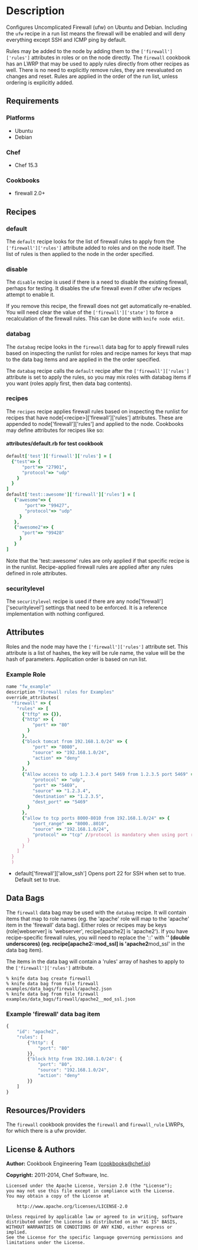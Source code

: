 # Description

Configures Uncomplicated Firewall (ufw) on Ubuntu and Debian. Including the `ufw` recipe in a run list means the firewall will be enabled and will deny everything except SSH and ICMP ping by default.

Rules may be added to the node by adding them to the `['firewall']['rules']` attributes in roles or on the node directly. The `firewall` cookbook has an LWRP that may be used to apply rules directly from other recipes as well. There is no need to explicitly remove rules, they are reevaluated on changes and reset. Rules are applied in the order of the run list, unless ordering is explicitly added.

## Requirements

### Platforms

- Ubuntu
- Debian

### Chef

- Chef 15.3

### Cookbooks

- firewall 2.0+

## Recipes

### default

The `default` recipe looks for the list of firewall rules to apply from the `['firewall']['rules']` attribute added to roles and on the node itself. The list of rules is then applied to the node in the order specified.

### disable

The `disable` recipe is used if there is a need to disable the existing firewall, perhaps for testing. It disables the ufw firewall even if other ufw recipes attempt to enable it.

If you remove this recipe, the firewall does not get automatically re-enabled. You will need clear the value of the `['firewall']['state']` to force a recalculation of the firewall rules. This can be done with `knife node edit`.

### databag

The `databag` recipe looks in the `firewall` data bag for to apply firewall rules based on inspecting the runlist for roles and recipe names for keys that map to the data bag items and are applied in the the order specified.

The `databag` recipe calls the `default` recipe after the `['firewall']['rules']` attribute is set to apply the rules, so you may mix roles with databag items if you want (roles apply first, then data bag contents).

### recipes

The `recipes` recipe applies firewall rules based on inspecting the runlist for recipes that have node[\<recipe\>]['firewall']['rules'] attributes. These are appended to node['firewall']['rules'] and applied to the node. Cookbooks may define attributes for recipes like so:</recipe>

#### attributes/default.rb for test cookbook

```ruby
default['test']['firewall']['rules'] = [
  {"test"=> {
      "port"=> "27901",
      "protocol"=> "udp"
    }
  }
]
default['test::awesome']['firewall']['rules'] = [
   {"awesome"=> {
       "port"=> "99427",
       "protocol"=> "udp"
     }
   },
   {"awesome2"=> {
      "port"=> "99428"
     }
   }
]
```

Note that the 'test::awesome' rules are only applied if that specific recipe is in the runlist. Recipe-applied firewall rules are applied after any rules defined in role attributes.

### securitylevel

The `securitylevel` recipe is used if there are any node['firewall']['securitylevel'] settings that need to be enforced. It is a reference implementation with nothing configured.

## Attributes

Roles and the node may have the `['firewall']['rules']` attribute set. This attribute is a list of hashes, the key will be rule name, the value will be the hash of parameters. Application order is based on run list.

### Example Role

```ruby
name "fw_example"
description "Firewall rules for Examples"
override_attributes(
  "firewall" => {
    "rules" => [
      {"tftp" => {}},
      {"http" => {
          "port" => "80"
        }
      },
      {"block tomcat from 192.168.1.0/24" => {
          "port" => "8080",
          "source" => "192.168.1.0/24",
          "action" => "deny"
        }
      },
      {"Allow access to udp 1.2.3.4 port 5469 from 1.2.3.5 port 5469" => {
          "protocol" => "udp",
          "port" => "5469",
          "source" => "1.2.3.4",
          "destination" => "1.2.3.5",
          "dest_port" => "5469"
        }
      },
      {"allow to tcp ports 8000-8010 from 192.168.1.0/24" => {
          "port_range" => "8000..8010",
          "source" => "192.168.1.0/24",
          "protocol" => "tcp" //protocol is mandatory when using port ranges
        }
      }
    ]
  }
  )
```

- default['firewall']['allow_ssh'] Opens port 22 for SSH when set to true. Default set to true.

## Data Bags

The `firewall` data bag may be used with the `databag` recipe. It will contain items that map to role names (eg. the 'apache' role will map to the 'apache' item in the 'firewall' data bag). Either roles or recipes may be keys (role[webserver] is 'webserver', recipe[apache2] is 'apache2'). If you have recipe-specific firewall rules, you will need to replace the '::' with '**' (double underscores) (eg. recipe[apache2::mod_ssl] is 'apache2**mod_ssl' in the data bag item).

The items in the data bag will contain a 'rules' array of hashes to apply to the `['firewall']['rules']` attribute.

```shell
% knife data bag create firewall
% knife data bag from file firewall examples/data_bags/firewall/apache2.json
% knife data bag from file firewall examples/data_bags/firewall/apache2__mod_ssl.json
```

### Example 'firewall' data bag item

```javascript
{
    "id": "apache2",
    "rules": [
        {"http": {
            "port": "80"
        }},
        {"block http from 192.168.1.0/24": {
            "port": "80",
            "source": "192.168.1.0/24",
            "action": "deny"
        }}
    ]
}
```

## Resources/Providers

The `firewall` cookbook provides the `firewall` and `firewall_rule` LWRPs, for which there is a ufw provider.

## License & Authors

**Author:** Cookbook Engineering Team ([cookbooks@chef.io](mailto:cookbooks@chef.io))

**Copyright:** 2011-2014, Chef Software, Inc.

```text
Licensed under the Apache License, Version 2.0 (the "License");
you may not use this file except in compliance with the License.
You may obtain a copy of the License at

    http://www.apache.org/licenses/LICENSE-2.0

Unless required by applicable law or agreed to in writing, software
distributed under the License is distributed on an "AS IS" BASIS,
WITHOUT WARRANTIES OR CONDITIONS OF ANY KIND, either express or implied.
See the License for the specific language governing permissions and
limitations under the License.
```
